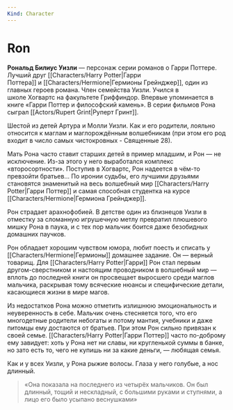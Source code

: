 ```yaml
---
Kind: Character
---
```

# Ron
**Рональд Билиус Уизли** — персонаж серии романов о Гарри Поттере. Лучший друг [[Characters/Harry Potter|Гарри Поттера]] и [[Characters/Hermione|Гермионы Грейнджер]], один из главных героев романа. Член семейства Уизли. Учился в школе Хогвартс на факультете Гриффиндор. Впервые упоминается в книге «Гарри Поттер и философский камень». В серии фильмов Рона сыграл [[Actors/Rupert Grint|Руперт Гринт]].

Шестой из детей Артура и Молли Уизли. Как и его родители, лояльно относится к маглам и маглорождённым волшебникам (при этом его род входит в число самых чистокровных - Священные 28).

Мать Рона часто ставит старших детей в пример младшим, и Рон — не исключение. Из-за этого у него выработался комплекс «второсортности». Поступив в Хогвартс, Рон надеется в чём-то превзойти братьев… По иронии судьбы, его лучшими друзьями становятся знаменитый на весь волшебный мир [[Characters/Harry Potter|Гарри Поттер]] и самая способная студентка на курсе [[Characters/Hermione|Гермиона Грейнджер]].

Рон страдает арахнофобией. В детстве один из близнецов Уизли в отместку за сломанную игрушечную метлу превратил плюшевого мишку Рона в паука, и с тех пор мальчик боится даже безобидных домашних паучков.

Рон обладает хорошим чувством юмора, любит поесть и списать у [[Characters/Hermione|Гермионы]] домашнее задание. Он — верный товарищ. Для [[Characters/Harry Potter|Гарри]] Рон стал первым другом-сверстником и настоящим проводником в волшебный мир — вплоть до последней книги он просвещает выросшего среди маглов мальчика, раскрывая тому всяческие нюансы и специфические детали, касающиеся жизни в мире магов.

Из недостатков Рона можно отметить излишнюю эмоциональность и неуверенность в себе. Мальчик очень стесняется того, что его многодетные родители небогаты и потому мантия, учебники и даже питомцы ему достаются от братьев. При этом Рон сильно привязан к своей семье. [[Characters/Harry Potter|Гарри Поттер]] часто по-доброму ему завидует: хоть у Рона нет ни славы, ни кругленькой суммы в банке, но зато есть то, чего не купишь ни за какие деньги, — любящая семья.

Как и у всех Уизли, у Рона рыжие волосы. Глаза у него голубые, а нос длинный.

> «Она показала на последнего из четырёх мальчиков. Он был длинный, тощий и нескладный, с большими руками и ступнями, а лицо его было усыпано веснушками»